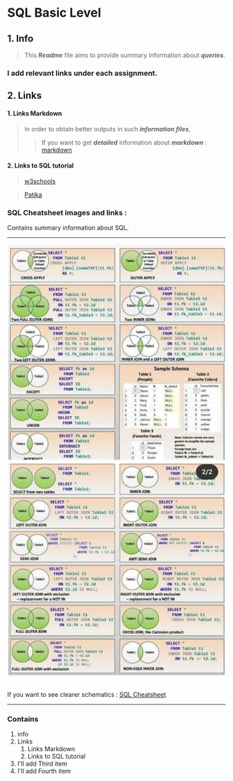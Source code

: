 # SQL Basic Level
## 1. Info
>This ***Readme*** file aims to provide summary information about ***queries***.
### I add relevant links under each assignment.

## 2. Links
#### 1. Links Markdown
>In order to obtain better outputs in such ***information files***,
>>If you want to get ***detailed*** information about ***markdown*** : [markdown](https://www.markdownguide.org/cheat-sheet/) 
#### 2. Links to SQL tutorial

> [w3schools](https://www.w3schools.com/sql/)

> [Patika](https://app.patika.dev/courses/sql)

### SQL Cheatsheet images and links :

Contains summary information about SQL. 
<hr>
<p align="center">
  <img src="Screenshot_1.jpg" width="500" title="hover text">
  <img src="Screenshot_2.jpg" width="500" alt="accessibility text">
</p>
<br>
  If you want to see clearer schematics :
  <a href="https://learnsql.com/blog/sql-basics-cheat-sheet/" target="_blank">SQL Cheatsheet</a>
<hr>

### Contains
1. info
2. Links
   1. Links Markdown
   2. Links to SQL tutorial  
4. I'll add Third item 
5. I'll add Fourth item 


